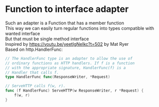 # Function to interface adapter

Such an adapter is a Function that has a member function  
This way we can easily turn regular functions into types compatible with wanted interface  
But that must be single method interface  
Inspired by <https://youtu.be/yeetIgNeIkc?t=502> by Mat Ryer  
Based on http.HandlerFunc:

```go
// The HandlerFunc type is an adapter to allow the use of
// ordinary functions as HTTP handlers. If f is a function
// with the appropriate signature, HandlerFunc(f) is a
// Handler that calls f.
type HandlerFunc func(ResponseWriter, *Request)

// ServeHTTP calls f(w, r).
func (f HandlerFunc) ServeHTTP(w ResponseWriter, r *Request) {
    f(w, r)
}
```
